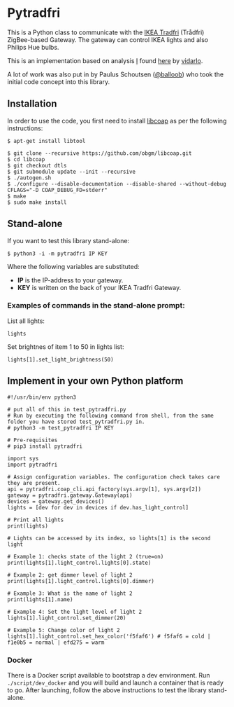 # Pytradfri

This is a Python class to communicate with the [IKEA Tradfri](http://www.ikea.com/us/en/catalog/products/00337813/) (Trådfri) ZigBee-based Gateway. The gateway can control IKEA lights and also Philips Hue bulbs.

This is an implementation based on analysis [I](https://github.com/ggravlingen/) found [here](https://bitsex.net/software/2017/coap-endpoints-on-ikea-tradfri/) by [vidarlo](https://bitsex.net/).

A lot of work was also put in by Paulus Schoutsen ([@balloob](https://github.com/balloob)) who took the initial code concept into this library.


## Installation
In order to use the code, you first need to install [libcoap](https://github.com/obgm/libcoap) as per the following instructions:

```shell
$ apt-get install libtool

$ git clone --recursive https://github.com/obgm/libcoap.git
$ cd libcoap
$ git checkout dtls
$ git submodule update --init --recursive
$ ./autogen.sh
$ ./configure --disable-documentation --disable-shared --without-debug CFLAGS="-D COAP_DEBUG_FD=stderr"
$ make
$ sudo make install
```
## Stand-alone
If you want to test this library stand-alone:

```shell
$ python3 -i -m pytradfri IP KEY
```
Where the following variables are substituted:
- **IP** is the IP-address to your gateway.
- **KEY** is written on the back of your IKEA Tradfri Gateway.

### Examples of commands in the stand-alone prompt:

List all lights: 
```shell
lights
```
Set brightnes of item 1 to 50 in lights list: 
```shell
lights[1].set_light_brightness(50)
```


## Implement in your own Python platform
```
#!/usr/bin/env python3

# put all of this in test_pytradfri.py
# Run by executing the following command from shell, from the same folder you have stored test_pytradfri.py in.
# python3 -m test_pytradfri IP KEY

# Pre-requisites
# pip3 install pytradfri

import sys
import pytradfri

# Assign configuration variables. The configuration check takes care they are present.
api = pytradfri.coap_cli.api_factory(sys.argv[1], sys.argv[2])
gateway = pytradfri.gateway.Gateway(api)
devices = gateway.get_devices()
lights = [dev for dev in devices if dev.has_light_control]

# Print all lights
print(lights)

# Lights can be accessed by its index, so lights[1] is the second light

# Example 1: checks state of the light 2 (true=on)
print(lights[1].light_control.lights[0].state)

# Example 2: get dimmer level of light 2
print(lights[1].light_control.lights[0].dimmer)

# Example 3: What is the name of light 2
print(lights[1].name)

# Example 4: Set the light level of light 2
lights[1].light_control.set_dimmer(20)

# Example 5: Change color of light 2
lights[1].light_control.set_hex_color('f5faf6') # f5faf6 = cold | f1e0b5 = normal | efd275 = warm
```

### Docker

There is a Docker script available to bootstrap a dev environment. Run `./script/dev_docker` and you will build and launch a container that is ready to go. After launching, follow the above instructions to test the library stand-alone.
